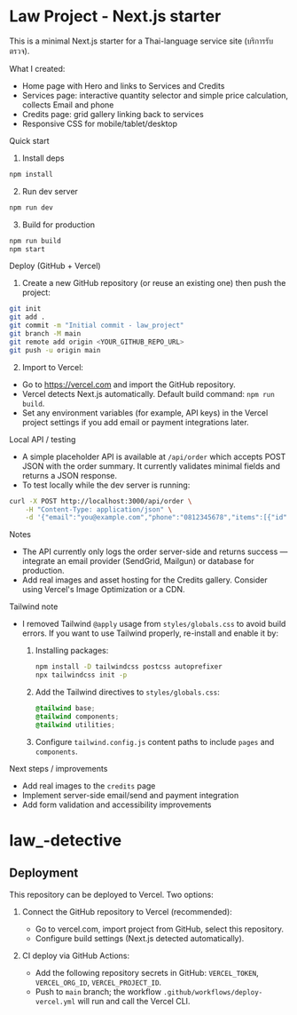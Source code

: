 # Law Project - Next.js starter

This is a minimal Next.js starter for a Thai-language service site (บริการรับตรวจ).

What I created:

- Home page with Hero and links to Services and Credits
- Services page: interactive quantity selector and simple price calculation, collects Email and phone
- Credits page: grid gallery linking back to services
- Responsive CSS for mobile/tablet/desktop

Quick start

1. Install deps

```bash
npm install
```

2. Run dev server

```bash
npm run dev
```

3. Build for production

```bash
npm run build
npm start
```

Deploy (GitHub + Vercel)

1. Create a new GitHub repository (or reuse an existing one) then push the project:

```bash
git init
git add .
git commit -m "Initial commit - law_project"
git branch -M main
git remote add origin <YOUR_GITHUB_REPO_URL>
git push -u origin main
```

2. Import to Vercel:

- Go to https://vercel.com and import the GitHub repository.
- Vercel detects Next.js automatically. Default build command: `npm run build`.
- Set any environment variables (for example, API keys) in the Vercel project settings if you add email or payment integrations later.

Local API / testing

- A simple placeholder API is available at `/api/order` which accepts POST JSON with the order summary. It currently validates minimal fields and returns a JSON response.
- To test locally while the dev server is running:

```bash
curl -X POST http://localhost:3000/api/order \
    -H "Content-Type: application/json" \
    -d '{"email":"you@example.com","phone":"0812345678","items":[{"id":"deposit","qty":1}]}'
```

Notes

- The API currently only logs the order server-side and returns success — integrate an email provider (SendGrid, Mailgun) or database for production.
- Add real images and asset hosting for the Credits gallery. Consider using Vercel's Image Optimization or a CDN.

Tailwind note

- I removed Tailwind `@apply` usage from `styles/globals.css` to avoid build errors. If you want to use Tailwind properly, re-install and enable it by:

  1. Installing packages:

     ```bash
     npm install -D tailwindcss postcss autoprefixer
     npx tailwindcss init -p
     ```

  2. Add the Tailwind directives to `styles/globals.css`:

     ```css
     @tailwind base;
     @tailwind components;
     @tailwind utilities;
     ```

  3. Configure `tailwind.config.js` content paths to include `pages` and `components`.

Next steps / improvements

- Add real images to the `credits` page
- Implement server-side email/send and payment integration
- Add form validation and accessibility improvements

# law\_-detective

## Deployment

This repository can be deployed to Vercel. Two options:

1. Connect the GitHub repository to Vercel (recommended):

   - Go to vercel.com, import project from GitHub, select this repository.
   - Configure build settings (Next.js detected automatically).

2. CI deploy via GitHub Actions:
   - Add the following repository secrets in GitHub: `VERCEL_TOKEN`, `VERCEL_ORG_ID`, `VERCEL_PROJECT_ID`.
   - Push to `main` branch; the workflow `.github/workflows/deploy-vercel.yml` will run and call the Vercel CLI.
